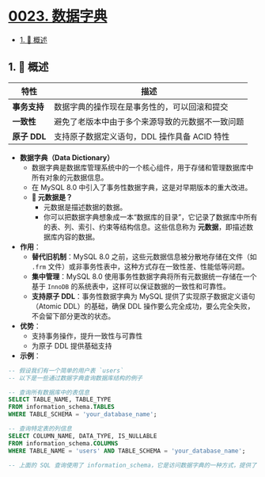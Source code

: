 # [0023. 数据字典](https://github.com/tnotesjs/TNotes.sql/tree/main/notes/0023.%20%E6%95%B0%E6%8D%AE%E5%AD%97%E5%85%B8)

<!-- region:toc -->

- [1. 📝 概述](#1--概述)

<!-- endregion:toc -->

## 1. 📝 概述

| 特性         | 描述                                             |
| ------------ | ------------------------------------------------ |
| **事务支持** | 数据字典的操作现在是事务性的，可以回滚和提交     |
| **一致性**   | 避免了老版本中由于多个来源导致的元数据不一致问题 |
| **原子 DDL** | 支持原子数据定义语句，DDL 操作具备 ACID 特性     |

- **数据字典（Data Dictionary）**
  - 数据字典是数据库管理系统中的一个核心组件，用于存储和管理数据库中所有对象的元数据信息。
  - 在 MySQL 8.0 中引入了事务性数据字典，这是对早期版本的重大改进。
  - **🤔 元数据是？**
    - 元数据是描述数据的数据。
    - 你可以把数据字典想象成一本“数据库的目录”，它记录了数据库中所有的表、列、索引、约束等结构信息。这些信息称为 **元数据**，即描述数据库内容的数据。
- **作用**：
  - **替代旧机制**：MySQL 8.0 之前，这些元数据信息被分散地存储在文件（如 `.frm` 文件）或非事务性表中，这种方式存在一致性差、性能低等问题。
  - **集中管理**：MySQL 8.0 使用事务性数据字典将所有元数据统一存储在一个基于 `InnoDB` 的系统表中，这样可以保证数据的一致性和可靠性。
  - **支持原子 DDL**：事务性数据字典为 MySQL 提供了实现原子数据定义语句（Atomic DDL）的基础，确保 DDL 操作要么完全成功，要么完全失败，不会留下部分更改的状态。
- **优势**：
  - 支持事务操作，提升一致性与可靠性
  - 为原子 DDL 提供基础支持
- **示例**：

```sql
-- 假设我们有一个简单的用户表 `users`
-- 以下是一些通过数据字典查询数据库结构的例子

-- 查询所有数据库中的表信息
SELECT TABLE_NAME, TABLE_TYPE
FROM information_schema.TABLES
WHERE TABLE_SCHEMA = 'your_database_name';

-- 查询特定表的列信息
SELECT COLUMN_NAME, DATA_TYPE, IS_NULLABLE
FROM information_schema.COLUMNS
WHERE TABLE_NAME = 'users' AND TABLE_SCHEMA = 'your_database_name';

-- 上面的 SQL 查询使用了 information_schema，它是访问数据字典的一种方式，提供了关于数据库对象的标准化视图。
```

